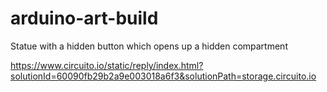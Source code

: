 # arduino-art-build
Statue with a hidden button which opens up a hidden compartment




https://www.circuito.io/static/reply/index.html?solutionId=60090fb29b2a9e003018a6f3&solutionPath=storage.circuito.io

